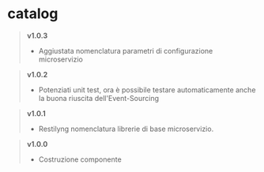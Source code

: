 # catalog

> **v1.0.3**
>	* Aggiustata nomenclatura parametri di configurazione microservizio

> **v1.0.2**
>	* Potenziati unit test, ora è possibile testare automaticamente anche la buona riuscita dell'Event-Sourcing

> **v1.0.1**
>	* Restilyng nomenclatura librerie di base microservizio.

> **v1.0.0**
>	* Costruzione componente
